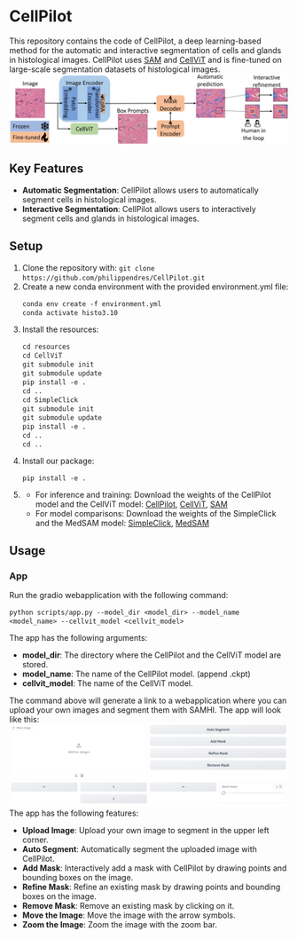 # CellPilot
This repository contains the code of CellPilot, a deep learning-based method for the automatic and interactive segmentation of cells and glands in histological images. CellPilot uses [SAM](https://arxiv.org/abs/2304.02643) and [CellViT](https://arxiv.org/abs/2306.15350) and is fine-tuned on large-scale segmentation datasets of histological images.
![Model](./images/model.png)

## Key Features
- **Automatic Segmentation**: CellPilot allows users to automatically segment cells in histological images.
- **Interactive Segmentation**: CellPilot allows users to interactively segment cells and glands in histological images.

## Setup
1. Clone the repository with: `git clone https://github.com/philippendres/CellPilot.git`
2. Create a new conda environment with the provided environment.yml file:
    ```
    conda env create -f environment.yml
    conda activate histo3.10
    ```
3. Install the resources:
    ```
    cd resources
    cd CellViT
    git submodule init
    git submodule update
    pip install -e .
    cd ..
    cd SimpleClick
    git submodule init
    git submodule update
    pip install -e .
    cd ..
    cd ..
    ```
4. Install our package: 
    ```
    pip install -e .
    ```
5.  - For inference and training: Download the weights of the CellPilot model and the CellViT model: [CellPilot](https://1drv.ms/u/c/696e40c0eaa91ac3/EfwN6MP4IqpHityPWHnHkkgBh5MyZEdYGVf9soXDs0gKOg?e=M8DVNQ), [CellViT](https://drive.google.com/uc?export=download&id=1tVYAapUo1Xt8QgCN22Ne1urbbCZkah8q), [SAM](https://dl.fbaipublicfiles.com/segment_anything/sam_vit_b_01ec64.pth)
    - For model comparisons: Download the weights of the SimpleClick and the MedSAM model: [SimpleClick](https://drive.google.com/file/d/1dLAEFXhnk_Nebq3Net11sf6MjRCBEe0O/view?usp=drive_link), [MedSAM](https://drive.google.com/file/d/1UAmWL88roYR7wKlnApw5Bcuzf2iQgk6_/view?usp=drive_link)

## Usage
### App
Run the gradio webapplication with the following command:
```
python scripts/app.py --model_dir <model_dir> --model_name <model_name> --cellvit_model <cellvit_model>
```
The app has the following arguments:
- **model_dir**: The directory where the CellPilot and the CellViT model are stored.
- **model_name**: The name of the CellPilot model. (append .ckpt)
- **cellvit_model**: The name of the CellViT model.

The command above will generate a link to a webapplication where you can upload your own images and segment them with SAMHI.
The app will look like this:
![App](./images/app.png)
The app has the following features:
- **Upload Image**: Upload your own image to segment in the upper left corner.
- **Auto Segment**: Automatically segment the uploaded image with CellPilot.
- **Add Mask**: Interactively add a mask with CellPilot by drawing points and bounding boxes on the image.
- **Refine Mask**: Refine an existing mask by drawing points and bounding boxes on the image.
- **Remove Mask**: Remove an existing mask by clicking on it.
- **Move the Image**: Move the image with the arrow symbols.
- **Zoom the Image**: Zoom the image with the zoom bar.

<!-- ### Training
Check that the data is stored in the structure given in [data_processing.md](./samhi/data_processing/data_processing.md)
Run the training script with the following command:
```
python train.py
```
The evaluation script has the following arguments:
- **cluster**: The cluster to run the training on.
- **model_dir**: The directory where the SAMHI and the CellViT model are stored. -->


